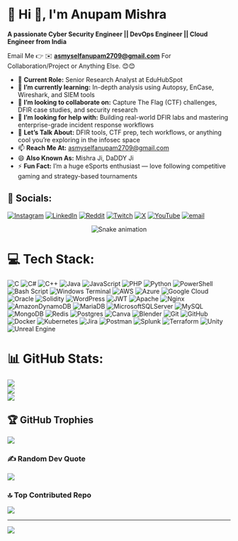 # 💫 Hi 👋, I'm Anupam Mishra
**A passionate Cyber Security Engineer || DevOps Engineer || Cloud Engineer from India**

Email Me 👉 ✉️ **asmyselfanupam2709@gmail.com** For Collaboration/Project or Anything Else. 😊😊

- 🔭 **Current Role:** Senior Research Analyst at EduHubSpot
- 🌱 **I’m currently learning:** In-depth analysis using Autopsy, EnCase, Wireshark, and SIEM tools
- 👯 **I’m looking to collaborate on:** Capture The Flag (CTF) challenges, DFIR case studies, and security research
- 🤔 **I’m looking for help with:** Building real-world DFIR labs and mastering enterprise-grade incident response workflows
- 💬 **Let’s Talk About:** DFIR tools, CTF prep, tech workflows, or anything cool you’re exploring in the infosec space  
- 📫 **Reach Me At:** [asmyselfanupam2709@gmail.com](mailto:asmyselfanupam2709@gmail.com)  
- 😄 **Also Known As:** Mishra Ji, DaDDY Ji 
- ⚡ **Fun Fact:** I’m a huge eSports enthusiast — love following competitive gaming and strategy-based tournaments

## 🔗 Socials:

[![Instagram](https://img.shields.io/badge/Instagram-%23E4405F.svg?logo=Instagram&logoColor=white)](https://instagram.com/hustler._.since._.2003) [![LinkedIn](https://img.shields.io/badge/LinkedIn-%230077B5.svg?logo=linkedin&logoColor=white)](https://linkedin.com/in/anupam-mishra-2709) [![Reddit](https://img.shields.io/badge/Reddit-%23FF4500.svg?logo=Reddit&logoColor=white)](https://reddit.com/user/mishra_anupam) [![Twitch](https://img.shields.io/badge/Twitch-%239146FF.svg?logo=Twitch&logoColor=white)](https://twitch.tv/m1shra_j1) [![X](https://img.shields.io/badge/X-black.svg?logo=X&logoColor=white)](https://x.com/asmyselfanupam) [![YouTube](https://img.shields.io/badge/YouTube-%23FF0000.svg?logo=YouTube&logoColor=white)](https://youtube.com/@mishra.anupam) [![email](https://img.shields.io/badge/Email-D14836?logo=gmail&logoColor=white)](mailto:asmyselfanupam2709@gmail.com)

<!-- Snake Game Repo View -->

<div align="center">
  <img src="https://profile-readme-generator.com/assets/snake.svg" alt="Snake animation" />
</div>

# 💻 Tech Stack:
![C](https://img.shields.io/badge/c-%2300599C.svg?style=for-the-badge&logo=c&logoColor=white) ![C#](https://img.shields.io/badge/c%23-%23239120.svg?style=for-the-badge&logo=csharp&logoColor=white) ![C++](https://img.shields.io/badge/c++-%2300599C.svg?style=for-the-badge&logo=c%2B%2B&logoColor=white) ![Java](https://img.shields.io/badge/java-%23ED8B00.svg?style=for-the-badge&logo=openjdk&logoColor=white) ![JavaScript](https://img.shields.io/badge/javascript-%23323330.svg?style=for-the-badge&logo=javascript&logoColor=%23F7DF1E) ![PHP](https://img.shields.io/badge/php-%23777BB4.svg?style=for-the-badge&logo=php&logoColor=white) ![Python](https://img.shields.io/badge/python-3670A0?style=for-the-badge&logo=python&logoColor=ffdd54) ![PowerShell](https://img.shields.io/badge/PowerShell-%235391FE.svg?style=for-the-badge&logo=powershell&logoColor=white) ![Bash Script](https://img.shields.io/badge/bash_script-%23121011.svg?style=for-the-badge&logo=gnu-bash&logoColor=white) ![Windows Terminal](https://img.shields.io/badge/Windows%20Terminal-%234D4D4D.svg?style=for-the-badge&logo=windows-terminal&logoColor=white) ![AWS](https://img.shields.io/badge/AWS-%23FF9900.svg?style=for-the-badge&logo=amazon-aws&logoColor=white) ![Azure](https://img.shields.io/badge/azure-%230072C6.svg?style=for-the-badge&logo=microsoftazure&logoColor=white) ![Google Cloud](https://img.shields.io/badge/GoogleCloud-%234285F4.svg?style=for-the-badge&logo=google-cloud&logoColor=white) ![Oracle](https://img.shields.io/badge/Oracle-F80000?style=for-the-badge&logo=oracle&logoColor=white) ![Solidity](https://img.shields.io/badge/Solidity-%23363636.svg?style=for-the-badge&logo=solidity&logoColor=white) ![WordPress](https://img.shields.io/badge/WordPress-%23117AC9.svg?style=for-the-badge&logo=WordPress&logoColor=white) ![JWT](https://img.shields.io/badge/JWT-black?style=for-the-badge&logo=JSON%20web%20tokens) ![Apache](https://img.shields.io/badge/apache-%23D42029.svg?style=for-the-badge&logo=apache&logoColor=white) ![Nginx](https://img.shields.io/badge/nginx-%23009639.svg?style=for-the-badge&logo=nginx&logoColor=white) ![AmazonDynamoDB](https://img.shields.io/badge/Amazon%20DynamoDB-4053D6?style=for-the-badge&logo=Amazon%20DynamoDB&logoColor=white) ![MariaDB](https://img.shields.io/badge/MariaDB-003545?style=for-the-badge&logo=mariadb&logoColor=white) ![MicrosoftSQLServer](https://img.shields.io/badge/Microsoft%20SQL%20Server-CC2927?style=for-the-badge&logo=microsoft%20sql%20server&logoColor=white) ![MySQL](https://img.shields.io/badge/mysql-4479A1.svg?style=for-the-badge&logo=mysql&logoColor=white) ![MongoDB](https://img.shields.io/badge/MongoDB-%234ea94b.svg?style=for-the-badge&logo=mongodb&logoColor=white) ![Redis](https://img.shields.io/badge/redis-%23DD0031.svg?style=for-the-badge&logo=redis&logoColor=white) ![Postgres](https://img.shields.io/badge/postgres-%23316192.svg?style=for-the-badge&logo=postgresql&logoColor=white) ![Canva](https://img.shields.io/badge/Canva-%2300C4CC.svg?style=for-the-badge&logo=Canva&logoColor=white) ![Blender](https://img.shields.io/badge/blender-%23F5792A.svg?style=for-the-badge&logo=blender&logoColor=white) ![Git](https://img.shields.io/badge/git-%23F05033.svg?style=for-the-badge&logo=git&logoColor=white) ![GitHub](https://img.shields.io/badge/github-%23121011.svg?style=for-the-badge&logo=github&logoColor=white) ![Docker](https://img.shields.io/badge/docker-%230db7ed.svg?style=for-the-badge&logo=docker&logoColor=white) ![Kubernetes](https://img.shields.io/badge/kubernetes-%23326ce5.svg?style=for-the-badge&logo=kubernetes&logoColor=white) ![Jira](https://img.shields.io/badge/jira-%230A0FFF.svg?style=for-the-badge&logo=jira&logoColor=white) ![Postman](https://img.shields.io/badge/Postman-FF6C37?style=for-the-badge&logo=postman&logoColor=white) ![Splunk](https://img.shields.io/badge/splunk-%23000000.svg?style=for-the-badge&logo=splunk&logoColor=white) ![Terraform](https://img.shields.io/badge/terraform-%235835CC.svg?style=for-the-badge&logo=terraform&logoColor=white) ![Unity](https://img.shields.io/badge/unity-%23000000.svg?style=for-the-badge&logo=unity&logoColor=white) ![Unreal Engine](https://img.shields.io/badge/unrealengine-%23313131.svg?style=for-the-badge&logo=unrealengine&logoColor=white)
# 📊 GitHub Stats:
![](https://github-readme-stats.vercel.app/api?username=0xMiSHR4&theme=dark&hide_border=false&include_all_commits=true&count_private=false)<br/>
![](https://nirzak-streak-stats.vercel.app/?user=0xMiSHR4&theme=dark&hide_border=false)<br/>
![](https://github-readme-stats.vercel.app/api/top-langs/?username=0xMiSHR4&theme=dark&hide_border=false&include_all_commits=true&count_private=false&layout=compact)

## 🏆 GitHub Trophies
![](https://github-profile-trophy.vercel.app/?username=0xMiSHR4&theme=radical&no-frame=false&no-bg=true&margin-w=4)

### ✍️ Random Dev Quote
![](https://quotes-github-readme.vercel.app/api?type=horizontal&theme=radical)

### 🔝 Top Contributed Repo
![](https://github-contributor-stats.vercel.app/api?username=0xMiSHR4&limit=5&theme=dark&combine_all_yearly_contributions=true)

---
[![](https://visitcount.itsvg.in/api?id=0xMiSHR4&icon=0&color=0)](https://visitcount.itsvg.in)

<!-- Proudly created with GPRM ( https://gprm.itsvg.in ) -->
